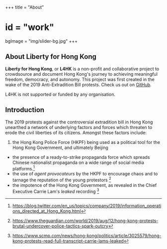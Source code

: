 +++
title = "About"
# id = "work"
bgImage = "img/slider-bg.jpg"
+++


## About Liberty for Hong Kong

**Liberty for Hong Kong**, or **L4HK** is a non-profit and collaborative project to crowdsource and document Hong Kong's journey to achieving meaningful freedom, democracy, and autonomy. This project was first created in the wake of the 2019 Anti-Extradition Bill protests. Check us out on [GitHub](https://github.com/liberty4hk/website).

L4HK is not supported or funded by any organisation. 

## Introduction

The 2019 protests against the controversial extradition bill in Hong Kong unearthed a network of underlying factors and forces which threaten to erode the civil liberties of its citizens. Amongst these factors include:

1. the Hong Kong Police Force (HKPF) being used as a political tool for the Hong Kong Government, and ultimately Beijing
- the presence of a ready-to-strike propaganda force which spreads Chinese nationalist propaganda on a wide range of social media platforms.[^1]
- the use of _agent provocateurs_ by the HKPF to encourage chaos and to tarnage the reputation of the young protestors [^2]
- the impotence of the Hong Kong Government, as revealed in the Chief Executive Carrie Lam's _leaked_ recording [^3]


[^1]: https://blog.twitter.com/en_us/topics/company/2019/information_operations_directed_at_Hong_Kong.html
[^2]: https://www.theguardian.com/world/2019/aug/12/hong-kong-protests-brutal-undercover-police-tactics-spark-outcry
[^3]: https://www.scmp.com/news/hong-kong/politics/article/3025579/hong-kong-protests-read-full-transcript-carrie-lams-leaked
